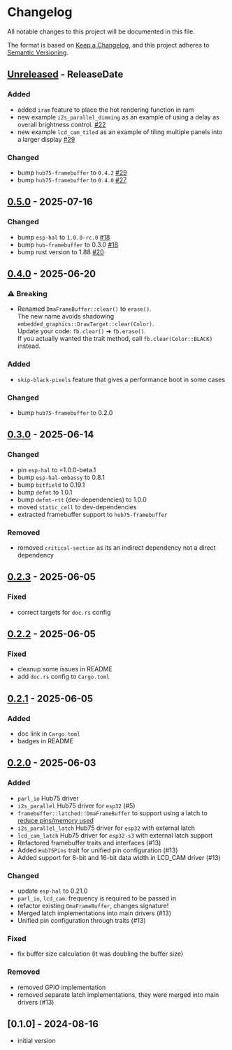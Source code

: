 # Changelog

All notable changes to this project will be documented in this file.

The format is based on [Keep a Changelog](https://keepachangelog.com/en/1.0.0/),
and this project adheres to [Semantic Versioning](https://semver.org/spec/v2.0.0.html).

<!-- next-header -->

## [Unreleased] - ReleaseDate

### Added

* added `iram` feature to place the hot rendering function in ram
* new example `i2s_parallel_dimming` as an example of using a delay as overall
  brightness control. [#22](https://github.com/liebman/esp-hub75/pull/22)
* new example `lcd_cam_tiled` as an example of tiling multiple panels into a
  larger display [#29](https://github.com/liebman/esp-hub75/pull/29)

### Changed

* bump `hub75-framebuffer` to `0.4.2` [#29](https://github.com/liebman/esp-hub75/pull/29)
* bump `hub75-framebuffer` to `0.4.0` [#27](https://github.com/liebman/esp-hub75/pull/27)

## [0.5.0] - 2025-07-16

### Changed

* bump `esp-hal` to `1.0.0-rc.0` [#18](https://github.com/liebman/esp-hub75/pull/18)
* bump `hub-framebuffer` to 0.3.0 [#18](https://github.com/liebman/esp-hub75/pull/18)
* bump rust version to 1.88 [#20](https://github.com/liebman/esp-hub75/pull/20)

## [0.4.0] - 2025-06-20

### ⚠️ Breaking

* Renamed `DmaFrameBuffer::clear()` to `erase()`.  
  The new name avoids shadowing `embedded_graphics::DrawTarget::clear(Color)`.  
  Update your code: `fb.clear()` ➜ `fb.erase()`.  
  If you actually wanted the trait method, call `fb.clear(Color::BLACK)` instead.

### Added

* `skip-black-pixels` feature that gives a performance boot in some cases

### Changed

* bump `hub75-framebuffer` to 0.2.0

## [0.3.0] - 2025-06-14

### Changed

* pin `esp-hal` to =1.0.0-beta.1
* bump `esp-hal-embassy` to 0.8.1
* bump `bitfield` to 0.19.1
* bump `defmt` to 1.0.1
* bump `defmt-rtt` (dev-dependencies) to 1.0.0
* moved `static_cell` to dev-dependencies
* extracted framebuffer support to `hub75-framebuffer`

### Removed

* removed `critical-section` as its an indirect dependency not a direct dependency

## [0.2.3] - 2025-06-05

### Fixed

* correct targets for `doc.rs` config

## [0.2.2] - 2025-06-05

### Fixed

* cleanup some issues in README
* add `doc.rs` config to `Cargo.toml`

## [0.2.1] - 2025-06-05

### Added

* doc link in `Cargo.toml`
* badges in README

## [0.2.0] - 2025-06-03

### Added

* `parl_io` Hub75 driver
* `i2s_parallel` Hub75 driver for `esp32` (#5)
* `framebuffer::latched::DmaFrameBuffer` to support using a latch to
  [reduce pins/memory used](https://github.com/pixelmatix/SmartMatrix/blob/master/extras/hardware/ESP32/SmartLEDShield_ESP32_V0_sch.pdf)
* `i2s_parallel_latch` Hub75 driver for `esp32` with external latch
* `lcd_cam_latch` Hub75 driver for `esp32-s3` with external latch support
* Refactored framebuffer traits and interfaces (#13)
* Added `Hub75Pins` trait for unified pin configuration (#13)
* Added support for 8-bit and 16-bit data width in LCD_CAM driver (#13)

### Changed

* update `esp-hal` to 0.21.0
* `parl_io`, `lcd_cam`: frequency is required to be passed in
* refactor existing `DmaFrameBuffer`, changes signature!
* Merged latch implementations into main drivers (#13)
* Unified pin configuration through traits (#13)

### Fixed

* fix buffer size calculation (it was doubling the buffer size)

### Removed

* removed GPIO implementation
* removed separate latch implementations, they were merged into main drivers (#13)

## [0.1.0] - 2024-08-16

* initial version

<!-- next-url -->
[Unreleased]: https://github.com/liebman/esp-hub75/compare/v0.5.0...HEAD
[0.5.0]: https://github.com/liebman/esp-hub75/compare/v0.4.0...v0.5.0
[0.4.0]: https://github.com/liebman/esp-hub75/compare/v0.3.0...v0.4.0
[0.3.0]: https://github.com/liebman/esp-hub75/compare/v0.2.3...v0.3.0
[0.2.3]: https://github.com/liebman/esp-hub75/compare/v0.2.2...v0.2.3
[0.2.2]: https://github.com/liebman/esp-hub75/compare/v0.2.1...v0.2.2
[0.2.1]: https://github.com/liebman/esp-hub75/compare/v0.2.0...v0.2.1
[0.2.0]: https://github.com/liebman/esp-hub75/compare/v0.1.0...v0.2.0
